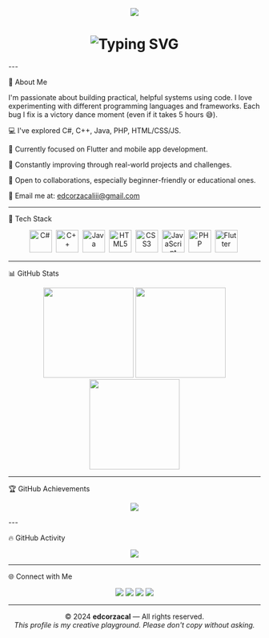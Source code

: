 <!-- 🌐 Header Banner --><p align="center">
  <img src="https://capsule-render.vercel.app/api?type=waving&color=0f0f0f&height=160&section=header&text=Welcome%20to%20edcorzacal's%20World!&fontColor=00FFFF&fontSize=32&animation=twinkling&fontAlignY=35" />
</p><!-- ⌨️ Typing Bio --><h1 align="center">
  <img src="https://readme-typing-svg.demolab.com?font=Fira+Code&size=25&duration=3000&pause=1000&color=00FFFF&center=true&vCenter=true&width=900&lines=Hey+there%2C+I'm+edcorzacal+%F0%9F%91%8B;Aspiring+Full-Stack+Dev+%7C+Bug+Squasher+%F0%9F%90%9B;Learning+by+Doing+%7C+Building+One+Project+at+a+Time!" alt="Typing SVG" />
</h1>
---

🧠 About Me

I'm passionate about building practical, helpful systems using code.
I love experimenting with different programming languages and frameworks.
Each bug I fix is a victory dance moment (even if it takes 5 hours 😅).

💻 I've explored C#, C++, Java, PHP, HTML/CSS/JS.

📱 Currently focused on Flutter and mobile app development.

🌱 Constantly improving through real-world projects and challenges.

🤝 Open to collaborations, especially beginner-friendly or educational ones.

📧 Email me at: edcorzacaliii@gmail.com



---

🚀 Tech Stack

<div align="center">
  <img title="C#" src="https://cdn.jsdelivr.net/gh/devicons/devicon/icons/csharp/csharp-original.svg" width="45"/>&nbsp;
  <img title="C++" src="https://cdn.jsdelivr.net/gh/devicons/devicon/icons/cplusplus/cplusplus-original.svg" width="45"/>&nbsp;
  <img title="Java" src="https://cdn.jsdelivr.net/gh/devicons/devicon/icons/java/java-original.svg" width="45"/>&nbsp;
  <img title="HTML5" src="https://cdn.jsdelivr.net/gh/devicons/devicon/icons/html5/html5-original.svg" width="45"/>&nbsp;
  <img title="CSS3" src="https://cdn.jsdelivr.net/gh/devicons/devicon/icons/css3/css3-original.svg" width="45"/>&nbsp;
  <img title="JavaScript" src="https://cdn.jsdelivr.net/gh/devicons/devicon/icons/javascript/javascript-original.svg" width="45"/>&nbsp;
  <img title="PHP" src="https://cdn.jsdelivr.net/gh/devicons/devicon/icons/php/php-original.svg" width="45"/>&nbsp;
  <img title="Flutter" src="https://cdn.jsdelivr.net/gh/devicons/devicon/icons/flutter/flutter-original.svg" width="45"/>&nbsp;
</div>

---

📊 GitHub Stats

<div align="center">
  <img src="https://github-readme-stats.vercel.app/api?username=edcorzacal&show_icons=true&theme=tokyonight&border_radius=8&count_private=true&hide_title=true" height="180"/>
  <img src="https://github-readme-streak-stats.herokuapp.com/?user=edcorzacal&theme=tokyonight&border_radius=8" height="180"/>
  <img src="https://github-readme-stats.vercel.app/api/top-langs/?username=edcorzacal&layout=compact&theme=tokyonight&border_radius=8&langs_count=8" height="180"/>
</div>

---

🏆 GitHub Achievements

<p align="center">
  <img src="https://github-profile-trophy.vercel.app/?username=edcorzacal&theme=algolia&margin-w=8&no-frame=true" />
</p>
---

🔥 GitHub Activity

<p align="center">
  <img src="https://github-readme-activity-graph.vercel.app/graph?username=edcorzacal&theme=github-dark&hide_border=true&area=true"/>
</p>

---

🌐 Connect with Me

<p align="center">
  <a href="mailto:edcorzacaliii@gmail.com"><img src="https://img.shields.io/badge/Gmail-D14836?style=for-the-badge&logo=gmail&logoColor=white"/></a>
  <a href="https://github.com/edcorzacal"><img src="https://img.shields.io/badge/GitHub-000000?style=for-the-badge&logo=github&logoColor=white"/></a>
  <a href="https://facebook.com/edcor.zacallll"><img src="https://img.shields.io/badge/Facebook-1877F2?style=for-the-badge&logo=facebook&logoColor=white"/></a>
  <a href="https://www.instagram.com/zacal_edcor"><img src="https://img.shields.io/badge/Instagram-E4405F?style=for-the-badge&logo=instagram&logoColor=white"/></a>
</p>

---

<p align="center">
  © 2024 <strong>edcorzacal</strong> — All rights reserved. <br>
  <em>This profile is my creative playground. Please don't copy without asking.</em>
</p>
